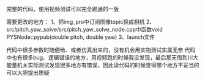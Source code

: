 完整的代码，使用视频测试可以完全跑通的一版



需要更改的地方：
1、把img_pro中订阅图像topic换成相机
2、src/pitch_yaw_solve/src/pitch_yaw_solve_node.cpp中函数void PYSNode::pypub(double pitch, double yaw)
3、launch文件

代码中很多参数时随便给、或者仿真出来的，没有机会用实物测试实属无奈
代码中也有很多bug、逻辑错误的地方，用视频跑的时候我没发现，最后那天借到川大能量机关实际测试发现很多地方有错误，因此读代码的时候觉得哪个地方不妥当的可以大胆提出质疑
